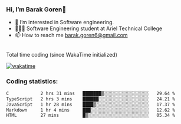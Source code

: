 ###  Hi, I’m Barak Goren👋
- 👀 I’m interested in Software engineering.
- 👨🏼‍🎓 Software Engineering student at Ariel Technical College
- 📫 How to reach me barak.goren6@gmail.com
##
Total time coding (since WakaTime initialized)

[![wakatime](https://wakatime.com/badge/user/5cc5ec80-a806-4ca2-a704-db29274e48cd.svg)](https://wakatime.com/@5cc5ec80-a806-4ca2-a704-db29274e48cd)

   
### Coding statistics:

<!--START_SECTION:waka-->

```txt
C            2 hrs 31 mins   ███████▒░░░░░░░░░░░░░░░░░   29.64 %
TypeScript   2 hrs 3 mins    ██████░░░░░░░░░░░░░░░░░░░   24.21 %
JavaScript   1 hr 28 mins    ████▒░░░░░░░░░░░░░░░░░░░░   17.37 %
Markdown     1 hr 4 mins     ███░░░░░░░░░░░░░░░░░░░░░░   12.62 %
HTML         27 mins         █▒░░░░░░░░░░░░░░░░░░░░░░░   05.34 %
```

<!--END_SECTION:waka-->

<!---
barakgoren/barakgoren is a ✨ special ✨ repository because its `README.md` (this file) appears on your GitHub profile.
You can click the Preview link to take a look at your changes.
--->
